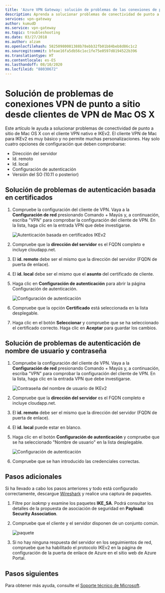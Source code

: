 ```yaml
---
title: 'Azure VPN Gateway: solución de problemas de las conexiones de punto a sitio: clientes de Mac OS X'
description: Aprenda a solucionar problemas de conectividad de punto a sitio de Mac OS X mediante el cliente VPN nativo e IKEv2.
services: vpn-gateway
author: kumudD
ms.service: vpn-gateway
ms.topic: troubleshooting
ms.date: 03/27/2018
ms.author: alzam
ms.openlocfilehash: 58250980081388b78ebb32fb01b84beb8d86c1c2
ms.sourcegitcommit: bfeae16fa5db56c1ec1fe75e0597d8194522b396
ms.translationtype: HT
ms.contentlocale: es-ES
ms.lasthandoff: 08/10/2020
ms.locfileid: "88030672"
---
```

# <a name="troubleshoot-point-to-site-vpn-connections-from-mac-os-x-vpn-clients"></a>Solución de problemas de conexiones VPN de punto a sitio desde clientes de VPN de Mac OS X

Este artículo le ayuda a solucionar problemas de conectividad de punto a sitio de Mac OS X con el cliente VPN nativo e IKEv2. El cliente VPN de Mac para IKEv2 es muy básico y no permite muchas personalizaciones. Hay solo cuatro opciones de configuración que deben comprobarse:

* Dirección del servidor
* Id. remoto
* Id. local
* Configuración de autenticación
* Versión del SO (10.11 o posterior)


## <a name="troubleshoot-certificate-based-authentication"></a><a name="VPNClient"></a> Solución de problemas de autenticación basada en certificados
1. Compruebe la configuración del cliente de VPN. Vaya a la **Configuración de red** presionando Comando + Mayús y, a continuación, escriba "VPN" para comprobar la configuración del cliente de VPN. En la lista, haga clic en la entrada VPN que debe investigarse.

   ![Autenticación basada en certificados IKEv2](./media/vpn-gateway-troubleshoot-point-to-site-osx-ikev2/ikev2cert1.jpg)
2. Compruebe que la **dirección del servidor** es el FQDN completo e incluye cloudapp.net.
3. El **id. remoto** debe ser el mismo que la dirección del servidor (FQDN de puerta de enlace).
4. El **id. local** debe ser el mismo que el **asunto** del certificado de cliente.
5. Haga clic en **Configuración de autenticación** para abrir la página Configuración de autenticación.

   ![Configuración de autenticación](./media/vpn-gateway-troubleshoot-point-to-site-osx-ikev2/ikev2auth2.jpg)
6. Compruebe que la opción **Certificado** está seleccionada en la lista desplegable.
7. Haga clic en el botón **Seleccionar** y compruebe que se ha seleccionado el certificado correcto. Haga clic en **Aceptar** para guardar los cambios.

## <a name="troubleshoot-username-and-password-authentication"></a><a name="ikev2"></a>Solución de problemas de autenticación de nombre de usuario y contraseña

1. Compruebe la configuración del cliente de VPN. Vaya a la **Configuración de red** presionando Comando + Mayús y, a continuación, escriba "VPN" para comprobar la configuración del cliente de VPN. En la lista, haga clic en la entrada VPN que debe investigarse.

   ![Contraseña del nombre de usuario de IKEv2](./media/vpn-gateway-troubleshoot-point-to-site-osx-ikev2/ikev2user3.jpg)
2. Compruebe que la **dirección del servidor** es el FQDN completo e incluye cloudapp.net.
3. El **id. remoto** debe ser el mismo que la dirección del servidor (FQDN de puerta de enlace).
4. El **id. local** puede estar en blanco.
5. Haga clic en el botón **Configuración de autenticación** y compruebe que se ha seleccionado "Nombre de usuario" en la lista desplegable.

   ![Configuración de autenticación](./media/vpn-gateway-troubleshoot-point-to-site-osx-ikev2/ikev2auth4.png)
6. Compruebe que se han introducido las credenciales correctas.

## <a name="additional-steps"></a><a name="additional"></a>Pasos adicionales

Si ha llevado a cabo los pasos anteriores y todo está configurado correctamente, descargue [Wireshark](https://www.wireshark.org/#download) y realice una captura de paquetes.

1. Filtre por *isakmp* y examine los paquetes **IKE_SA**. Podrá consultar los detalles de la propuesta de asociación de seguridad en **Payload: Security Association**. 
2. Compruebe que el cliente y el servidor disponen de un conjunto común.

   ![paquete](./media/vpn-gateway-troubleshoot-point-to-site-osx-ikev2/packet5.jpg) 
  
3. Si no hay ninguna respuesta del servidor en los seguimientos de red, compruebe que ha habilitado el protocolo IKEv2 en la página de configuración de la puerta de enlace de Azure en el sitio web de Azure Portal.

## <a name="next-steps"></a>Pasos siguientes
Para obtener más ayuda, consulte el [Soporte técnico de Microsoft](https://portal.azure.com/?#blade/Microsoft_Azure_Support/HelpAndSupportBlade).
